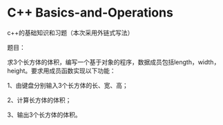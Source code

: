 # C++  Basics-and-Operations
c++的基础知识和习题（本次采用外链式写法）

题目：

求3个长方体的体积，编写一个基于对象的程序，数据成员包括length，width，height。要求用成员函数实现以下功能：

1、由键盘分别输入3个长方体的长、宽、高；

2、计算长方体的体积；

3、输出3个长方体的体积。
